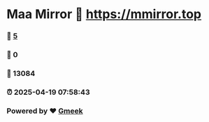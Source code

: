 # Maa Mirror :link: https://mmirror.top 
### :page_facing_up: [5](https://mmirror.top/tag.html) 
### :speech_balloon: 0 
### :hibiscus: 13084 
### :alarm_clock: 2025-04-19 07:58:43 
### Powered by :heart: [Gmeek](https://github.com/Meekdai/Gmeek)
